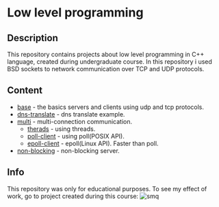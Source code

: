 # Low level programming 
## Description
This repository contains projects about low level programming in C++ language, created during undergraduate course. In this repository i used BSD sockets to network communication over TCP and UDP protocols.
## Content
- [base](./base) - the basics servers and clients using udp and tcp protocols.
- [dns-translate](./dns-translate) - dns translate example.
- [multi](./multi) - multi-connection communication.
  - [therads](./multi/threads) - using threads.
  - [poll-client](./multi/poll-client) - using poll(POSIX API).
  - [epoll-client](./multi/epoll-client) - epoll(Linux API). Faster than poll.
- [non-blocking](./non-blocking) - non-blocking server.
## Info
This repository was only for educational purposes. To see my effect of work, go to project created during this course: ![smq](https://github.com/mati2251/smq)
